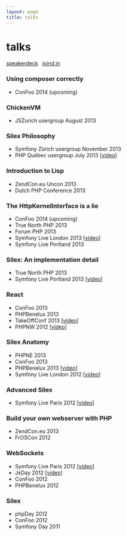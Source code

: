 ```yaml
---
layout: page
title: talks
---
```


<div class="hero-unit talks">
    <h1>talks</h1>
    <p>
        <i class="icon-speakerdeck"></i> <a href="https://speakerdeck.com/igorw">speakerdeck</a>
        &nbsp;<i class="icon-joindin"></i> <a href="https://joind.in/user/view/10724">joind.in</a>
    </p>
</div>

### Using composer correctly

* ConFoo 2014 (upcoming)

### ChickenVM

* JSZurich usergroup August 2013

### Silex Philosophy

* Symfony Zürich usergroup November 2013
* PHP Québec usergroup July 2013 [[video](http://www.youtube.com/watch?v=RDVtnsoOysE)]

### Introduction to Lisp

* ZendCon.eu Uncon 2013
* Dutch PHP Conference 2013

### The HttpKernelInterface is a lie

* ConFoo 2014 (upcoming)
* True North PHP 2013
* Forum PHP 2013
* Symfony Live London 2013 [[video](https://www.youtube.com/watch?v=QY8mL6WARIE)]
* Symfony Live Portland 2013

### Silex: An implementation detail

* True North PHP 2013
* Symfony Live Portland 2013 [[video](http://www.youtube.com/watch?v=bTawx0TGIj8)]

### React

* ConFoo 2013
* PHPBenelux 2013
* TakeOffConf 2013 [[video](http://www.youtube.com/watch?v=MWNcItWuKpI)]
* PHPNW 2012 [[video](http://blip.tv/phpnw/phpnw12-igor-wiedler-react-event-driven-php-6448332)]

### Silex Anatomy

* PHPNE 2013
* ConFoo 2013
* PHPBenelux 2013 [[video](http://www.youtube.com/watch?v=9VUoIruQNMg)]
* Symfony Live London 2012 [[video](https://vimeo.com/51201498)]

### Advanced Silex

* Symfony Live Paris 2012 [[video](http://www.youtube.com/watch?v=NRJbhTa-iag)]

### Build your own webserver with PHP

* ZendCon.eu 2013
* FrOSCon 2012

### WebSockets

* Symfony Live Paris 2012 [[video](https://www.youtube.com/watch?v=Y9q_uID1vMY)]
* JsDay 2012 [[video](https://vimeo.com/49673704)]
* ConFoo 2012
* PHPBenelux 2012

### Silex

* phpDay 2012
* ConFoo 2012
* Symfony Day 2011
